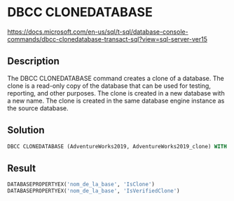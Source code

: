 # DBCC CLONEDATABASE

 https://docs.microsoft.com/en-us/sql/t-sql/database-console-commands/dbcc-clonedatabase-transact-sql?view=sql-server-ver15

## Description

The DBCC CLONEDATABASE command creates a clone of a database. The clone is a read-only copy of the database that can be used for testing, reporting, and other purposes. The clone is created in a new database with a new name. The clone is created in the same database engine instance as the source database.

## Solution

```sql
DBCC CLONEDATABASE (AdventureWorks2019, AdventureWorks2019_clone) WITH VERIFY_CLONEDB, BACKUP_CLONEDB
```

## Result

```sql
DATABASEPROPERTYEX('nom_de_la_base', 'IsClone') 
DATABASEPROPERTYEX('nom_de_la_base', 'IsVerifiedClone') 
```

